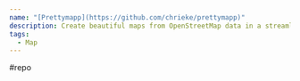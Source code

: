 ```yaml
---
name: "[Prettymapp](https://github.com/chrieke/prettymapp)"
description: Create beautiful maps from OpenStreetMap data in a streamlit webapp
tags:
  - Map
---
```

#repo